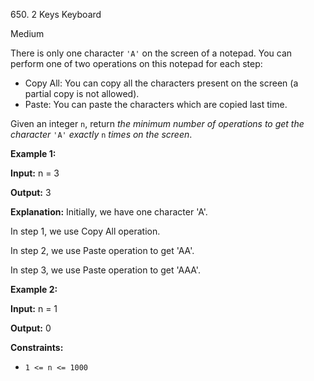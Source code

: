 650\. 2 Keys Keyboard

Medium

There is only one character `'A'` on the screen of a notepad. You can perform one of two operations on this notepad for each step:

*   Copy All: You can copy all the characters present on the screen (a partial copy is not allowed).
*   Paste: You can paste the characters which are copied last time.

Given an integer `n`, return _the minimum number of operations to get the character_ `'A'` _exactly_ `n` _times on the screen_.

**Example 1:**

**Input:** n = 3

**Output:** 3

**Explanation:** Initially, we have one character 'A'. 

In step 1, we use Copy All operation. 

In step 2, we use Paste operation to get 'AA'. 

In step 3, we use Paste operation to get 'AAA'.

**Example 2:**

**Input:** n = 1

**Output:** 0

**Constraints:**

*   `1 <= n <= 1000`
